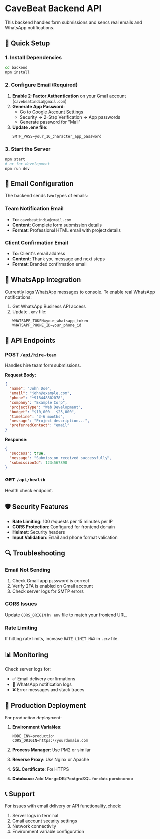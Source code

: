 # CaveBeat Backend API

This backend handles form submissions and sends real emails and WhatsApp notifications.

## 🚀 Quick Setup

### 1. Install Dependencies
```bash
cd backend
npm install
```

### 2. Configure Email (Required)
1. **Enable 2-Factor Authentication** on your Gmail account (`cavebeatindia@gmail.com`)
2. **Generate App Password**:
   - Go to [Google Account Settings](https://myaccount.google.com/)
   - Security → 2-Step Verification → App passwords
   - Generate password for "Mail"
3. **Update .env file**:
   ```env
   SMTP_PASS=your_16_character_app_password
   ```

### 3. Start the Server
```bash
npm start
# or for development
npm run dev
```

## 📧 Email Configuration

The backend sends two types of emails:

### Team Notification Email
- **To**: `cavebeatindia@gmail.com`
- **Content**: Complete form submission details
- **Format**: Professional HTML email with project details

### Client Confirmation Email
- **To**: Client's email address
- **Content**: Thank you message and next steps
- **Format**: Branded confirmation email

## 📱 WhatsApp Integration

Currently logs WhatsApp messages to console. To enable real WhatsApp notifications:

1. Get WhatsApp Business API access
2. Update `.env` file:
   ```env
   WHATSAPP_TOKEN=your_whatsapp_token
   WHATSAPP_PHONE_ID=your_phone_id
   ```

## 🔧 API Endpoints

### POST `/api/hire-team`
Handles hire team form submissions.

**Request Body:**
```json
{
  "name": "John Doe",
  "email": "john@example.com",
  "phone": "+918448802078",
  "company": "Example Corp",
  "projectType": "Web Development",
  "budget": "$10,000 - $25,000",
  "timeline": "3-6 months",
  "message": "Project description...",
  "preferredContact": "email"
}
```

**Response:**
```json
{
  "success": true,
  "message": "Submission received successfully",
  "submissionId": 1234567890
}
```

### GET `/api/health`
Health check endpoint.

## 🛡️ Security Features

- **Rate Limiting**: 100 requests per 15 minutes per IP
- **CORS Protection**: Configured for frontend domain
- **Helmet**: Security headers
- **Input Validation**: Email and phone format validation

## 🔍 Troubleshooting

### Email Not Sending
1. Check Gmail app password is correct
2. Verify 2FA is enabled on Gmail account
3. Check server logs for SMTP errors

### CORS Issues
Update `CORS_ORIGIN` in `.env` file to match your frontend URL.

### Rate Limiting
If hitting rate limits, increase `RATE_LIMIT_MAX` in `.env` file.

## 📊 Monitoring

Check server logs for:
- ✅ Email delivery confirmations
- 📱 WhatsApp notification logs
- ❌ Error messages and stack traces

## 🚀 Production Deployment

For production deployment:

1. **Environment Variables**:
   ```env
   NODE_ENV=production
   CORS_ORIGIN=https://yourdomain.com
   ```

2. **Process Manager**: Use PM2 or similar
3. **Reverse Proxy**: Use Nginx or Apache
4. **SSL Certificate**: For HTTPS
5. **Database**: Add MongoDB/PostgreSQL for data persistence

## 📞 Support

For issues with email delivery or API functionality, check:
1. Server logs in terminal
2. Gmail account security settings
3. Network connectivity
4. Environment variable configuration
